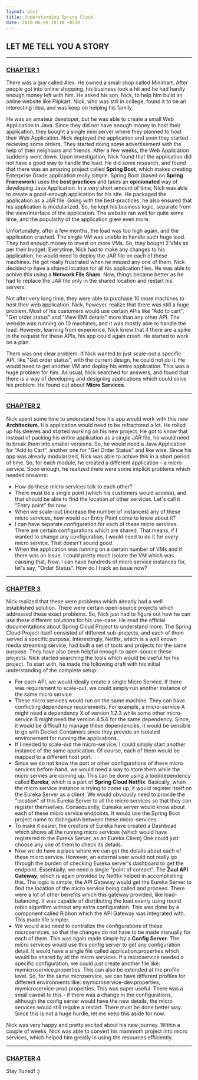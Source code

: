 ```yaml
---
layout: post
title: Understanding Spring Cloud
date: 2020-06-09 19:18 +0530
---
```


## LET ME TELL YOU A STORY

---

### [CHAPTER 1](#chapter1)

There was a guy called Alex. He owned a small shop called Minimart. After people got into online shopping, his business took a hit and he had hardly enough money left with him. He asked his son, Nick, to help him build an online website like Flipkart. Nick, who was still in college, found it to be an interesting idea, and was keep on helping his family.

He was an amateur developer, but he was able to create a small Web Application in Java. Since they did not have enough money to host their application, they bought a single mini server where they planned to host their Web Application. Nick deployed the application and soon they started recieving some orders. They started doing some advertisement with the help of their neighours and friends. After a few weeks, the Web Application suddenly went down. Upon investigation, Nick found that the application did not have a good way to handle the load. He did some research, and found that there was an amazing project called __Spring Boot__, which makes creating Enterprise Grade application really simple. Spring Boot (based on __Spring Framework__) uses the __best practices__ and takes an __opinionated__ way of developing Java Application. In a very short amount of time, Nick was able to create a good-enough application for his site. He packaged the application as a JAR file. Going with the best-practices, he also ensured that his application is modularized. So, he kept his business logic, separate from the view/interface of the application. The website ran well for quite some time, and the popularity of the application grew even more.  

Unfortunately, after a few months, the load was too high again, and the application crashed. The single VM was unable to handle such huge load. They had enough money to invest on more VMs. So, they bought 2 VMs as per their budget. Everytime, Nick had to make any changes to his application, he would need to deploy the JAR file on each of these machines. He got really frustrated when he missed any one of them. Nick decided to have a shared location for all his application files. He was able to achive this using a __Network File Share__. Now, things became better as he had to replace the JAR file only in the shared location and restart his servers.  

Not after very long time, they were able to purchase 10 more machines to host their web application. Nick, however, realize that there was still a huge problem. Most of his customers would use certain APIs like "Add to cart", "Get order status" and "View EMI details" more than any other API. The website was running on 10 machines, and it was mostly able to handle the load. However, learning from experience, Nick knew that if there are a spike in the request for these APIs, his app could again crash. He started to work on a plan.  

There was one clear problem. If Nick wanted to just scale-out a specific API, like "Get order status", with the current design, he could not do it. He would need to get another VM and deploy his entire application. This was a huge problem for him. As usual, Nick searched for answers, and found that there is a way of developing and designing applications which could solve his problem. He found out about __Micro Services__.  

---

### [CHAPTER 2](#chapter2)

Nick spent some time to understand how his app would work with this new __Architecture__. His application would need to be refractored a lot. He rolled up his sleeves and started working on his new project. He got to know that instead of packing his entire application as a single JAR file, he would need to break them into smaller versions. So, he would need a Java Application for "Add to Cart", another one for "Get Order Status" and like wise. Since his app was already modularized, Nick was able to achive this in a short period of time. So, for each module, he created a different application - a micro service. Soon enough, he realized there were some implicit problems which needed answers:

- How do these micro services talk to each other?
- There must be a single point (which his customers would access), and that should be able to find the location of other services. Let's call it "Entry point" for now.
- When we scale-out (increase the number of instances) any of these micro services, how would our Entry Point come to know about it?
- I can have separate configuration for each of these micro services. There are certain configurations which are shared. That means, if I wanted to change any configuration, I would need to do it for every micro service. That doesn't sound good.
- When the application was running on a certain number of VMs and if there was an issue, I could pretty much isolate the VM which was causing that. Now, I can have hundreds of micro service instances for, let's say, "Order Status". How do I track an issue now?

---

### [CHAPTER 3](#chapter3)

Nick realized that these were problems which already had a well established solution. There were certain open-source projects which addressed these exact problems. So, Nick just had to figure out how he can use these different solutions for his use-case. He read the official documentations about Spring Cloud Project to understand more. The Spring Cloud Project itself consisted of different sub-projects, and each of them served a specific purpose. Interestingly, Netflix, which is a well known media streaming service, had built a set of tools and projects for the same purpose. They have also been helpful enough to open-source these projects. Nick started searching the tools which would be useful for his project. To start with, he made the following draft with his initial understanding of the complete setup:

- For each API, we would ideally create a single Micro Service. If there was requirement to scale-out, we could simply run another instance of the same micro service
- These micro services would run on the same machine. They can have conflicting dependency requirements. For example, a micro-service A might need a dependency X of version 1.2.3 while some other micro-service B might need the version 4.5.6 for the same dependency. Since, it would be difficult to manage these dependencies, it would be sensible to go with Docker Containers since they provide an isolated environement for running the applications.
- If I needed to scale-out the micro-service, I could simply start another instance of the same application. Of course, each of them would be mapped to a different host port.
- Since we do not know the port or other configurations of these micro services before-hand, we would need a way to store them while the micro servies are coming up. This can be done using a tool/dependency called __Eureka__, which is a part of __Spring Cloud Netflix__. Basically, when the micro service instance is trying to come up, it would register itself on the Eureka Server as a client. We would obviously need to provide the "location" of this Eureka Server to all the micro services so that they can register themselves. Consequently, Eureaka server would know about each of these micro service endpoints. It would use the Spring Boot project name to distinguish between these micro-services.
- To make it easier, the creators of Eureka have created a Dashboad which shows all the running micro services (which would have registered to the Eureka Server, as an Eureka Client) One could just choose any one of them to check its details.
- Now we do have a place where we can get the details about each of these micro service. However, an external user would not really go through the burden of checking Eureka server's dashboard to get the endpoint. Essentially, we need a single "point of contact". The __Zuul API Gateway__, which is again provided by Netflix helped in accomplishing this. The logic is simple, the API Gateway would get the Eureka Server to find the location of the micro service being called and proceed. There were a lot of other benefits which this gateway provided, like load-balancing. It was capable of distributing the load evenly using round robin algorithm without any extra configuration. This was done by a component called Ribbon which the API Gateway was integrated with. This made life simpler.
- We would also need to centralize the configurations of these microservices, so that the changes do not have to be made manually for each of them. This was again made simple by a __Config Server__. The micro services would use this config server to get any configuration detail. It would have a single file called application.properties which would be shared by all the micro services. If a microservice needed a specific configuration, we could just create another file like: mymicroservice.properties. This can also be extended at the profile level. So, for the same microservice, we can have different profiles for different environments like: mymicroservice-dev.properties, mymicroservice-prod.properties. This was super useful. There was a small caveat to this - if there was a change in the configurations, although the config server would have the new details, the micro services would still require a restart. There must be done better way. Since this is not a huge hurdle, let me keep this aside for now.

Nick was very happy and pretty excited about his new journey. Within a couple of weeks, Nick was able to convert his mammoth project into micro services, which helped him greatly in using the resources efficiently.

---

### [CHAPTER 4](#chapter4)

Stay Tuned! :)
